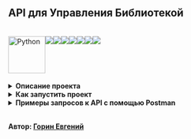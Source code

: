 ## API для Управления Библиотекой

<br>

<div style="display: flex; flex-wrap: wrap;">
  <img src="https://www.python.org/static/community_logos/python-logo.png" alt="Python" width="75"/>
  <img src="https://img.shields.io/badge/sqlalchemy-FFFFFF?style=for-the-badge&logo=sqlalchemy&logoColor=D71F00"/>
  <img src="https://img.shields.io/badge/pydantic-FFFFFF?style=for-the-badge&logo=pydantic&logoColor=E92063"/>
  <img src="https://img.shields.io/badge/alembic-FFFFFF?style=for-the-badge&logo=alembic&logoColor=8212"/>
  <img src="https://img.shields.io/badge/PostgreSQL-FFFFFF?style=for-the-badge&logo=PostgreSQL&logoColor=4169E1"/>
  <img src="https://img.shields.io/badge/JWT-FFFFFF?style=for-the-badge&logo=JSON%20web%20tokens&logoColor=black"/>
  <img src="https://img.shields.io/badge/pytest-FFFFFF?style=for-the-badge&logo=pytest&logoColor=0A9EDC"/>
  <img src="https://img.shields.io/badge/Docker-FFFFFF?style=for-the-badge&logo=Docker&logoColor=2496ED"/>
</div>

<br>

<details>
<summary><strong>Описание проекта</strong></summary>
<br><br>
RESTful API для управления библиотечным каталогом. Система позволяет управлять информацией о книгах, авторах, читателях и выдачей книг.
<br>

 - Регистрация и Аутентификация пользователей с использованием JWT токенов по email. Пользователи разделены на роли: администратор и читатель. Первому зарегистрированному пользователю присваивается роль администратора, всем последующим - читатель. Администратор может изменять роли пользователей. Администратор может управлять всеми ресурсами, читатель — только просмотр и взаимодействие с книгами.

 - Управление книгами. CRUD операции для книг.

 - Управление авторами. CRUD операции для авторов.

 - Управление читателями. Администратор может просматривать список читателей. Читатели могут обновлять свою информацию.

 - Выдача и возврат книг. Возможность выдачи книги читателю. Ограничение количества выдаваемых книг на одного читателя до 5. Фиксация даты выдачи и предполагаемой даты возврата. Обработка возврата книг и обновление количества доступных экземпляров.

 - Дополнительно:
   - Пагинация и фильтрация для списков книг, авторов и выданных книг.
   - Валидация входящих данных с использованием Pydantic.
   - Обработка ошибок с соответствующими HTTP статусами.
   - Логирование основных событий.
   - Alembic для управления миграциями базы данных.
   - Юнит-тесты для основных эндпоинтов.
   - Документация ReDoc, Swagger.
   - Развертывание проекта с помощью Docker.

</details>

<details>
<summary><strong>Как запустить проект</strong></summary>

##### Клонировать репозиторий и перейти в него в командной строке:

```bash
$ git clone https://github.com/Excellent-84/library_api.git
$ cd library_api
```

##### Создать файл .env и указать необходимые токены по примеру .env.example:

```bash
$ touch .env
```

##### Собрать и запустить контейнеры с помощью Docker Compose:

```bash
$ docker compose up -d
```

##### При необходимости проверить логи запущенного контейнера:

```bash
$ docker logs -f library_api
```

##### Проект будет доступен по адресу:

```bash
http://localhost:8000
```

##### Тестирование. Запуск тестов pytest внутри контейнера:

```bash
$ docker exec -it library_api pytest
```

</details>

<details>
<summary><strong>Примеры запросов к API с помощью Postman</strong></summary>

##### Регистрация пользователя в базе данных:

Метод POST к эндпоинту   http://127.0.0.1:8000/users/register/

Во вкладке Body выбрать raw. Указать данные в формате json.
Пример запроса:

```bash
{
  "email": "example@example.com",
  "username": "example_user",
  "password": "example_password"
}
```

Пример ответа:

```bash
{
  "email": "example@example.com",
  "id": 1,
  "username": "example_user",
  "is_active": true,
  "role": "reader"
}
```

##### Аутентификация пользователя:

Метод POST к эндпоинту   http://127.0.0.1:8000/users/login/

Во вкладке Body выбрать raw. Указать данные в формате json.
Срок действия токена 30 минут, после чего необходимо пройти повторную аутентификацию.
Пример запроса:

```bash
{
  "email": "example@example.com",
  "password": "example_password"
}
```

Пример ответа:

```bash
{
  "access_token": "eyJhbGciOiJIUzI1NiIsInR5cCI6Ik...",
  "token_type": "bearer"
}
```

##### Получение списка доступных книг:

Метод GET к эндпоинту   http://127.0.0.1:8000/books/

Во вкладке Auth в поле Type выбрать Bearer Token.
В поле Token скопировать значение access_token, полученного при аутентификации.

Пример ответа:

```bash
[
  {
    "title": "Война и Мир",
    "description": "Роман, описывающий...",
    "publication_date": "1869-01-01",
    "genre": "Роман",
    "available_copies": 5,
    "id": 1,
    "authors": [
      "Лев Толстой"
    ]
  },
  ...
]
```

##### Получение книги по ID:

Метод GET к эндпоинту   http://127.0.0.1:8000/books/{book_id}/

Во вкладке Auth в поле Type выбрать Bearer Token.
В поле Token скопировать значение access_token, полученного при аутентификации.

Пример ответа:

```bash
{
  "title": "Война и Мир",
  "description": "Роман, описывающий...",
  "publication_date": "1869-01-01",
  "genre": "Роман",
  "available_copies": 5,
  "id": 1,
  "authors": [
    "Лев Толстой"
  ]
}
```

##### Выдача книги:

Метод POST к эндпоинту   http://127.0.0.1:8000/rebooks/

Во вкладке Auth в поле Type выбрать Bearer Token.
В поле Token скопировать значение access_token, полученного при аутентификации.
Во вкладке Body выбрать raw. Указать данные в формате json.
Пример запроса:

```bash
{
  "book_id": 1
}
```

Пример ответа:

```bash
{
  "book_id": 1,
  "id": 101,
  "borrowed_at": "2025-02-02T10:00:00",
  "due_date": "2025-02-16T10:00:00",
  "returned_at": "2025-02-14T15:00:00",
  "user_id": 42
}
```

##### Возврат книги:

Метод POST к эндпоинту   http://127.0.0.1:8000/rebooks/return/

Во вкладке Auth в поле Type выбрать Bearer Token.
В поле Token скопировать значение access_token, полученного при аутентификации.
Во вкладке Body выбрать raw. Указать данные в формате json.
Пример запроса:

```bash
{
  "book_id": 1
}
```

Пример ответа:

```bash
{
  "book_id": 1,
  "id": 101,
  "borrowed_at": "2025-02-02T10:00:00",
  "due_date": "2025-02-16T10:00:00",
  "returned_at": "2025-02-14T15:00:00",
  "user_id": 42
}
```

<br>

<strong>Подробную версию запросов можно посмотреть по адресу:</strong>
- Swagger: [http://127.0.0.1:8000/docs](http://127.0.0.1:8000/docs)
- ReDoc: [http://127.0.0.1:8000/redoc](http://127.0.0.1:8000/redoc)

</details>

<br>

<strong>Автор: [Горин Евгений](https://github.com/Excellent-84)</strong>